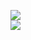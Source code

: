[![](https://img.shields.io/badge/Made%20With-Github%20Spray-lightgrey.svg?style=for-the-badge&logo=github)](https://github.com/Annihil/github-spray#27725)  
[![](https://i.imgur.com/2DrTn0Z.gif)](https://github.com/Annihil/github-spray)